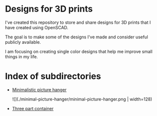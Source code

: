 # Designs for 3D prints 

I've created this repository to store and share designs for 3D prints that I have created using OpenSCAD.

The goal is to make some of the designs I've made and consider useful publicly available.

I am focusing on creating single color designs that help me improve small things in my life.

# Index of subdirectories

* [Minimalistic picture hanger](minimal-picture-hanger/)

    ![](./minimal-picture-hanger/minimal-picture-hanger.png | width=128)

* [Three part container](three-part-container/)

